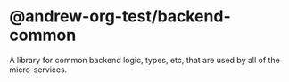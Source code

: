 # @andrew-org-test/backend-common

A library for common backend logic, types, etc, that are used by all of the micro-services.
